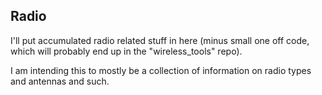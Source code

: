 ## Radio  
  
I'll put accumulated radio related stuff in here (minus small one off code, which will probably end up in the "wireless_tools" repo).  
  
I am intending this to mostly be a collection of information on radio types and antennas and such.
